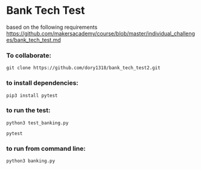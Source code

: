 # Bank Tech Test
based on the following requirements https://github.com/makersacademy/course/blob/master/individual_challenges/bank_tech_test.md

### To collaborate:
``
git clone https://github.com/dory1318/bank_tech_test2.git
``
### to install dependencies:
``pip3 install pytest``

### to run the test:
``python3 test_banking.py``

``pytest``

### to run from command line:
``python3 banking.py``
